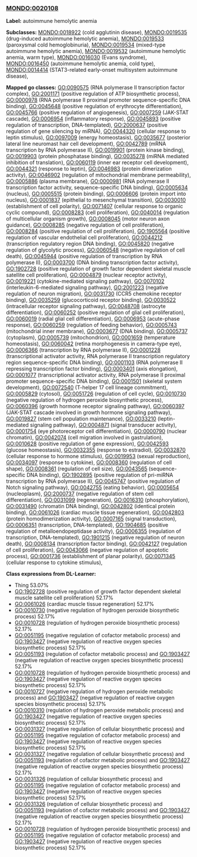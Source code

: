 
### [MONDO:0020108](http://purl.obolibrary.org/obo/MONDO_0020108)
**Label:** autoimmune hemolytic anemia

**Subclasses:** [MONDO:0018922](http://purl.obolibrary.org/obo/MONDO_0018922) (cold agglutinin disease), [MONDO:0019535](http://purl.obolibrary.org/obo/MONDO_0019535) (drug-induced autoimmune hemolytic anemia), [MONDO:0019533](http://purl.obolibrary.org/obo/MONDO_0019533) (paroxysmal cold hemoglobinuria), [MONDO:0019534](http://purl.obolibrary.org/obo/MONDO_0019534) (mixed-type autoimmune hemolytic anemia), [MONDO:0019532](http://purl.obolibrary.org/obo/MONDO_0019532) (autoimmune hemolytic anemia, warm type), [MONDO:0016030](http://purl.obolibrary.org/obo/MONDO_0016030) (Evans syndrome), [MONDO:0016450](http://purl.obolibrary.org/obo/MONDO_0016450) (autoimmune hemolytic anemia, cold type), [MONDO:0014414](http://purl.obolibrary.org/obo/MONDO_0014414) (STAT3-related early-onset multisystem autoimmune disease), 

**Mapped go classes:** [GO:0090575](http://purl.obolibrary.org/obo/GO_0090575) (RNA polymerase II transcription factor complex), [GO:2001171](http://purl.obolibrary.org/obo/GO_2001171) (positive regulation of ATP biosynthetic process), [GO:0000978](http://purl.obolibrary.org/obo/GO_0000978) (RNA polymerase II proximal promoter sequence-specific DNA binding), [GO:0045648](http://purl.obolibrary.org/obo/GO_0045648) (positive regulation of erythrocyte differentiation), [GO:0045766](http://purl.obolibrary.org/obo/GO_0045766) (positive regulation of angiogenesis), [GO:0007259](http://purl.obolibrary.org/obo/GO_0007259) (JAK-STAT cascade), [GO:0006954](http://purl.obolibrary.org/obo/GO_0006954) (inflammatory response), [GO:0045893](http://purl.obolibrary.org/obo/GO_0045893) (positive regulation of transcription, DNA-templated), [GO:2000637](http://purl.obolibrary.org/obo/GO_2000637) (positive regulation of gene silencing by miRNA), [GO:0044320](http://purl.obolibrary.org/obo/GO_0044320) (cellular response to leptin stimulus), [GO:0097009](http://purl.obolibrary.org/obo/GO_0097009) (energy homeostasis), [GO:0035677](http://purl.obolibrary.org/obo/GO_0035677) (posterior lateral line neuromast hair cell development), [GO:0042789](http://purl.obolibrary.org/obo/GO_0042789) (mRNA transcription by RNA polymerase II), [GO:0019901](http://purl.obolibrary.org/obo/GO_0019901) (protein kinase binding), [GO:0019903](http://purl.obolibrary.org/obo/GO_0019903) (protein phosphatase binding), [GO:0035278](http://purl.obolibrary.org/obo/GO_0035278) (miRNA mediated inhibition of translation), [GO:0060119](http://purl.obolibrary.org/obo/GO_0060119) (inner ear receptor cell development), [GO:0044321](http://purl.obolibrary.org/obo/GO_0044321) (response to leptin), [GO:0046983](http://purl.obolibrary.org/obo/GO_0046983) (protein dimerization activity), [GO:0046902](http://purl.obolibrary.org/obo/GO_0046902) (regulation of mitochondrial membrane permeability), [GO:0005886](http://purl.obolibrary.org/obo/GO_0005886) (plasma membrane), [GO:0000981](http://purl.obolibrary.org/obo/GO_0000981) (RNA polymerase II transcription factor activity, sequence-specific DNA binding), [GO:0005634](http://purl.obolibrary.org/obo/GO_0005634) (nucleus), [GO:0005515](http://purl.obolibrary.org/obo/GO_0005515) (protein binding), [GO:0006606](http://purl.obolibrary.org/obo/GO_0006606) (protein import into nucleus), [GO:0001837](http://purl.obolibrary.org/obo/GO_0001837) (epithelial to mesenchymal transition), [GO:0030010](http://purl.obolibrary.org/obo/GO_0030010) (establishment of cell polarity), [GO:0071407](http://purl.obolibrary.org/obo/GO_0071407) (cellular response to organic cyclic compound), [GO:0008283](http://purl.obolibrary.org/obo/GO_0008283) (cell proliferation), [GO:0040014](http://purl.obolibrary.org/obo/GO_0040014) (regulation of multicellular organism growth), [GO:0008045](http://purl.obolibrary.org/obo/GO_0008045) (motor neuron axon guidance), [GO:0008285](http://purl.obolibrary.org/obo/GO_0008285) (negative regulation of cell proliferation), [GO:0008284](http://purl.obolibrary.org/obo/GO_0008284) (positive regulation of cell proliferation), [GO:1905564](http://purl.obolibrary.org/obo/GO_1905564) (positive regulation of vascular endothelial cell proliferation), [GO:0044212](http://purl.obolibrary.org/obo/GO_0044212) (transcription regulatory region DNA binding), [GO:0045820](http://purl.obolibrary.org/obo/GO_0045820) (negative regulation of glycolytic process), [GO:0060548](http://purl.obolibrary.org/obo/GO_0060548) (negative regulation of cell death), [GO:0045944](http://purl.obolibrary.org/obo/GO_0045944) (positive regulation of transcription by RNA polymerase II), [GO:0003700](http://purl.obolibrary.org/obo/GO_0003700) (DNA binding transcription factor activity), [GO:1902728](http://purl.obolibrary.org/obo/GO_1902728) (positive regulation of growth factor dependent skeletal muscle satellite cell proliferation), [GO:0004879](http://purl.obolibrary.org/obo/GO_0004879) (nuclear receptor activity), [GO:0019221](http://purl.obolibrary.org/obo/GO_0019221) (cytokine-mediated signaling pathway), [GO:0070102](http://purl.obolibrary.org/obo/GO_0070102) (interleukin-6-mediated signaling pathway), [GO:2001223](http://purl.obolibrary.org/obo/GO_2001223) (negative regulation of neuron migration), [GO:0031730](http://purl.obolibrary.org/obo/GO_0031730) (CCR5 chemokine receptor binding), [GO:0035259](http://purl.obolibrary.org/obo/GO_0035259) (glucocorticoid receptor binding), [GO:0030522](http://purl.obolibrary.org/obo/GO_0030522) (intracellular receptor signaling pathway), [GO:0048708](http://purl.obolibrary.org/obo/GO_0048708) (astrocyte differentiation), [GO:0060252](http://purl.obolibrary.org/obo/GO_0060252) (positive regulation of glial cell proliferation), [GO:0060019](http://purl.obolibrary.org/obo/GO_0060019) (radial glial cell differentiation), [GO:0006953](http://purl.obolibrary.org/obo/GO_0006953) (acute-phase response), [GO:0060259](http://purl.obolibrary.org/obo/GO_0060259) (regulation of feeding behavior), [GO:0005743](http://purl.obolibrary.org/obo/GO_0005743) (mitochondrial inner membrane), [GO:0003677](http://purl.obolibrary.org/obo/GO_0003677) (DNA binding), [GO:0005737](http://purl.obolibrary.org/obo/GO_0005737) (cytoplasm), [GO:0005739](http://purl.obolibrary.org/obo/GO_0005739) (mitochondrion), [GO:0001659](http://purl.obolibrary.org/obo/GO_0001659) (temperature homeostasis), [GO:0060042](http://purl.obolibrary.org/obo/GO_0060042) (retina morphogenesis in camera-type eye), [GO:0006366](http://purl.obolibrary.org/obo/GO_0006366) (transcription by RNA polymerase II), [GO:0001228](http://purl.obolibrary.org/obo/GO_0001228) (transcriptional activator activity, RNA polymerase II transcription regulatory region sequence-specific DNA binding), [GO:0001103](http://purl.obolibrary.org/obo/GO_0001103) (RNA polymerase II repressing transcription factor binding), [GO:0003401](http://purl.obolibrary.org/obo/GO_0003401) (axis elongation), [GO:0001077](http://purl.obolibrary.org/obo/GO_0001077) (transcriptional activator activity, RNA polymerase II proximal promoter sequence-specific DNA binding), [GO:0001501](http://purl.obolibrary.org/obo/GO_0001501) (skeletal system development), [GO:0072540](http://purl.obolibrary.org/obo/GO_0072540) (T-helper 17 cell lineage commitment), [GO:0005829](http://purl.obolibrary.org/obo/GO_0005829) (cytosol), [GO:0051726](http://purl.obolibrary.org/obo/GO_0051726) (regulation of cell cycle), [GO:0010730](http://purl.obolibrary.org/obo/GO_0010730) (negative regulation of hydrogen peroxide biosynthetic process), [GO:0060396](http://purl.obolibrary.org/obo/GO_0060396) (growth hormone receptor signaling pathway), [GO:0060397](http://purl.obolibrary.org/obo/GO_0060397) (JAK-STAT cascade involved in growth hormone signaling pathway), [GO:0019827](http://purl.obolibrary.org/obo/GO_0019827) (stem cell population maintenance), [GO:0033210](http://purl.obolibrary.org/obo/GO_0033210) (leptin-mediated signaling pathway), [GO:0004871](http://purl.obolibrary.org/obo/GO_0004871) (signal transducer activity), [GO:0001754](http://purl.obolibrary.org/obo/GO_0001754) (eye photoreceptor cell differentiation), [GO:0000790](http://purl.obolibrary.org/obo/GO_0000790) (nuclear chromatin), [GO:0042074](http://purl.obolibrary.org/obo/GO_0042074) (cell migration involved in gastrulation), [GO:0010628](http://purl.obolibrary.org/obo/GO_0010628) (positive regulation of gene expression), [GO:0042593](http://purl.obolibrary.org/obo/GO_0042593) (glucose homeostasis), [GO:0032355](http://purl.obolibrary.org/obo/GO_0032355) (response to estradiol), [GO:0032870](http://purl.obolibrary.org/obo/GO_0032870) (cellular response to hormone stimulus), [GO:0019953](http://purl.obolibrary.org/obo/GO_0019953) (sexual reproduction), [GO:0034097](http://purl.obolibrary.org/obo/GO_0034097) (response to cytokine), [GO:0008360](http://purl.obolibrary.org/obo/GO_0008360) (regulation of cell shape), [GO:0008361](http://purl.obolibrary.org/obo/GO_0008361) (regulation of cell size), [GO:0043565](http://purl.obolibrary.org/obo/GO_0043565) (sequence-specific DNA binding), [GO:1902895](http://purl.obolibrary.org/obo/GO_1902895) (positive regulation of pri-miRNA transcription by RNA polymerase II), [GO:0045747](http://purl.obolibrary.org/obo/GO_0045747) (positive regulation of Notch signaling pathway), [GO:0042755](http://purl.obolibrary.org/obo/GO_0042755) (eating behavior), [GO:0005654](http://purl.obolibrary.org/obo/GO_0005654) (nucleoplasm), [GO:2000737](http://purl.obolibrary.org/obo/GO_2000737) (negative regulation of stem cell differentiation), [GO:0031099](http://purl.obolibrary.org/obo/GO_0031099) (regeneration), [GO:0016310](http://purl.obolibrary.org/obo/GO_0016310) (phosphorylation), [GO:0031490](http://purl.obolibrary.org/obo/GO_0031490) (chromatin DNA binding), [GO:0042802](http://purl.obolibrary.org/obo/GO_0042802) (identical protein binding), [GO:0061026](http://purl.obolibrary.org/obo/GO_0061026) (cardiac muscle tissue regeneration), [GO:0042803](http://purl.obolibrary.org/obo/GO_0042803) (protein homodimerization activity), [GO:0007165](http://purl.obolibrary.org/obo/GO_0007165) (signal transduction), [GO:0006351](http://purl.obolibrary.org/obo/GO_0006351) (transcription, DNA-templated), [GO:1904685](http://purl.obolibrary.org/obo/GO_1904685) (positive regulation of metalloendopeptidase activity), [GO:0006355](http://purl.obolibrary.org/obo/GO_0006355) (regulation of transcription, DNA-templated), [GO:1901215](http://purl.obolibrary.org/obo/GO_1901215) (negative regulation of neuron death), [GO:0008134](http://purl.obolibrary.org/obo/GO_0008134) (transcription factor binding), [GO:0042127](http://purl.obolibrary.org/obo/GO_0042127) (regulation of cell proliferation), [GO:0043066](http://purl.obolibrary.org/obo/GO_0043066) (negative regulation of apoptotic process), [GO:0001736](http://purl.obolibrary.org/obo/GO_0001736) (establishment of planar polarity), [GO:0071345](http://purl.obolibrary.org/obo/GO_0071345) (cellular response to cytokine stimulus), 

**Class expressions from DL-Learner:**

- Thing 53.07%
- [GO:1902728](http://purl.obolibrary.org/obo/GO_1902728) (positive regulation of growth factor dependent skeletal muscle satellite cell proliferation) 52.17%
- [GO:0061026](http://purl.obolibrary.org/obo/GO_0061026) (cardiac muscle tissue regeneration) 52.17%
- [GO:0010730](http://purl.obolibrary.org/obo/GO_0010730) (negative regulation of hydrogen peroxide biosynthetic process) 52.17%
- [GO:0010728](http://purl.obolibrary.org/obo/GO_0010728) (regulation of hydrogen peroxide biosynthetic process) 52.17%
- [GO:0051195](http://purl.obolibrary.org/obo/GO_0051195) (negative regulation of cofactor metabolic process) and [GO:1903427](http://purl.obolibrary.org/obo/GO_1903427) (negative regulation of reactive oxygen species biosynthetic process) 52.17%
- [GO:0051193](http://purl.obolibrary.org/obo/GO_0051193) (regulation of cofactor metabolic process) and [GO:1903427](http://purl.obolibrary.org/obo/GO_1903427) (negative regulation of reactive oxygen species biosynthetic process) 52.17%
- [GO:0010728](http://purl.obolibrary.org/obo/GO_0010728) (regulation of hydrogen peroxide biosynthetic process) and [GO:1903427](http://purl.obolibrary.org/obo/GO_1903427) (negative regulation of reactive oxygen species biosynthetic process) 52.17%
- [GO:0010727](http://purl.obolibrary.org/obo/GO_0010727) (negative regulation of hydrogen peroxide metabolic process) and [GO:1903427](http://purl.obolibrary.org/obo/GO_1903427) (negative regulation of reactive oxygen species biosynthetic process) 52.17%
- [GO:0010310](http://purl.obolibrary.org/obo/GO_0010310) (regulation of hydrogen peroxide metabolic process) and [GO:1903427](http://purl.obolibrary.org/obo/GO_1903427) (negative regulation of reactive oxygen species biosynthetic process) 52.17%
- [GO:0031327](http://purl.obolibrary.org/obo/GO_0031327) (negative regulation of cellular biosynthetic process) and [GO:0051195](http://purl.obolibrary.org/obo/GO_0051195) (negative regulation of cofactor metabolic process) and [GO:1903427](http://purl.obolibrary.org/obo/GO_1903427) (negative regulation of reactive oxygen species biosynthetic process) 52.17%
- [GO:0031327](http://purl.obolibrary.org/obo/GO_0031327) (negative regulation of cellular biosynthetic process) and [GO:0051193](http://purl.obolibrary.org/obo/GO_0051193) (regulation of cofactor metabolic process) and [GO:1903427](http://purl.obolibrary.org/obo/GO_1903427) (negative regulation of reactive oxygen species biosynthetic process) 52.17%
- [GO:0031326](http://purl.obolibrary.org/obo/GO_0031326) (regulation of cellular biosynthetic process) and [GO:0051195](http://purl.obolibrary.org/obo/GO_0051195) (negative regulation of cofactor metabolic process) and [GO:1903427](http://purl.obolibrary.org/obo/GO_1903427) (negative regulation of reactive oxygen species biosynthetic process) 52.17%
- [GO:0031326](http://purl.obolibrary.org/obo/GO_0031326) (regulation of cellular biosynthetic process) and [GO:0051193](http://purl.obolibrary.org/obo/GO_0051193) (regulation of cofactor metabolic process) and [GO:1903427](http://purl.obolibrary.org/obo/GO_1903427) (negative regulation of reactive oxygen species biosynthetic process) 52.17%
- [GO:0010728](http://purl.obolibrary.org/obo/GO_0010728) (regulation of hydrogen peroxide biosynthetic process) and [GO:0051195](http://purl.obolibrary.org/obo/GO_0051195) (negative regulation of cofactor metabolic process) and [GO:1903427](http://purl.obolibrary.org/obo/GO_1903427) (negative regulation of reactive oxygen species biosynthetic process) 52.17%


